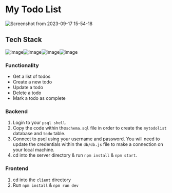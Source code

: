 # My Todo List
![Screenshot from 2023-09-17 15-54-18](https://github.com/imperium11/todo-app/assets/81498700/55cff45f-3e14-4bd8-9e29-4686376744c0)

## Tech Stack
![image](https://img.shields.io/badge/PostgreSQL-316192?style=for-the-badge&logo=postgresql&logoColor=white)![image](https://img.shields.io/badge/Express%20js-000000?style=for-the-badge&logo=express&logoColor=white)![image](https://img.shields.io/badge/React-20232A?style=for-the-badge&logo=react&logoColor=61DAFB)![image](https://img.shields.io/badge/Node%20js-339933?style=for-the-badge&logo=nodedotjs&logoColor=white)

### Functionality

- Get a list of todos
- Create a new todo
- Update a todo
- Delete a todo
- Mark a todo as complete

### Backend

1) Login to your `psql shell`.
2) Copy the code within the`schema.sql` file in order to create the `mytodolist` database and `todo` table.
3) Connect to psql using your username and password. You will need to update the credentials within the `db/db.js` file to make a connection on your local machine.
4) cd into the server directory & run `npm install` & `npm start`. 

### Frontend

1) cd into the `client` directory
2) Run `npm install` & `npm run dev`
